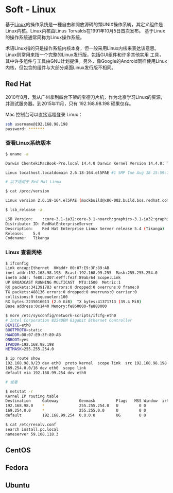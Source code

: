 # Soft - Linux

基于[Linux](http://zh.wikipedia.org/wiki/Linux)的操作系统是一種自由和開放源碼的類UNIX操作系統，其定义组件是Linux内核。Linux内核由Linus Torvalds在1991年10月5日首次发布。
基于Linux的操作系统通常简称为Linux操作系统。

术语Linux指的只是操作系统内核本身，但一般采用Linux内核来表达该意思。Linux则常用来指一个完整的Linux发行版，包括GUI组件和许多其他实用
工具，其中许多组件与工具由GNU计划提供。另外，像Google的Android同样使用Linux内核，但包含的组件与大部分桌面Linux发行版不相同。

## Red Hat

2010年8月，我从广州拿到四台下架的宝德刀片机，作为北京学习Linux的资源，并测试服务器。到2015年11月，只有 192.168.98.198 硕果仅存。

Mac 控制台可以直接远程登录 Linux：

```bash
ssh username@192.168.98.198
password: *******
```
### 查看Linux系统版本

```bash
$ uname -a

Darwin ChentekiMacBook-Pro.local 14.4.0 Darwin Kernel Version 14.4.0: Thu May 28 11:35:04 PDT 2015; root:xnu-2782.30.5~1/RELEASE_X86_64 x86_64

Linux localhost.localdomain 2.6.18-164.el5PAE #1 SMP Tue Aug 18 15:59:11 EDT 2009 i686 i686 i386 GNU/Linux

# 以下适用于 Red Hat Linux

$ cat /proc/version

Linux version 2.6.18-164.el5PAE (mockbuild@x86-002.build.bos.redhat.com) (gcc version 4.1.2 20080704 (Red Hat 4.1.2-46)) #1 SMP Tue Aug 18 15:59:11 EDT 2009

$ lsb_release -a

LSB Version:	:core-3.1-ia32:core-3.1-noarch:graphics-3.1-ia32:graphics-3.1-noarch
Distributor ID:	RedHatEnterpriseServer
Description:	Red Hat Enterprise Linux Server release 5.4 (Tikanga)
Release:	5.4
Codename:	Tikanga
```

### Linux 查看网络

```bash
$ ifconfig
Link encap:Ethernet  HWaddr 00:07:E9:3F:89:AB  
inet addr:192.168.98.198  Bcast:192.168.99.255  Mask:255.255.254.0
inet6 addr: fe80::207:e9ff:fe3f:89ab/64 Scope:Link
UP BROADCAST RUNNING MULTICAST  MTU:1500  Metric:1
RX packets:341391783 errors:0 dropped:0 overruns:0 frame:0
TX packets:488136 errors:0 dropped:0 overruns:0 carrier:0
collisions:0 txqueuelen:100 
RX bytes:2235016013 (2.0 GiB)  TX bytes:41371713 (39.4 MiB)
Base address:0x1440 Memory:fe860000-fe880000

$ more /etc/sysconfig/network-scripts/ifcfg-eth0
# Intel Corporation 82540EM Gigabit Ethernet Controller
DEVICE=eth0
BOOTPROTO=static
HWADDR=00:07:E9:3F:89:AB
ONBOOT=yes
IPADDR=192.168.98.198
NETMASK=255.255.254.0

$ ip route show
192.168.98.0/23 dev eth0  proto kernel  scope link  src 192.168.98.198 
169.254.0.0/16 dev eth0  scope link 
default via 192.168.99.254 dev eth0 

# 或者

$ netstat -r
Kernel IP routing table
Destination     Gateway         Genmask         Flags   MSS Window  irtt Iface
192.168.98.0    *               255.255.254.0   U         0 0          0 eth0
169.254.0.0     *               255.255.0.0     U         0 0          0 eth0
default         192.168.99.254  0.0.0.0         UG        0 0          0 eth0

$ cat /etc/resolv.conf
search install.pc.local
nameserver 59.108.118.3
```




## CentOS

## Fedora

## Ubuntu
